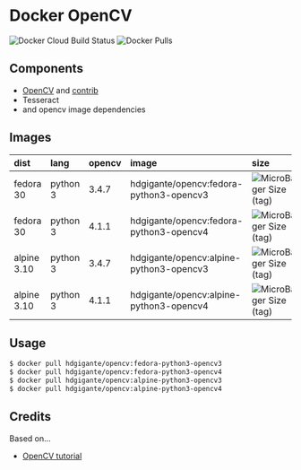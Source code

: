 # Docker OpenCV

![Docker Cloud Build Status](https://img.shields.io/docker/cloud/build/hdgigante/opencv.svg) ![Docker Pulls](https://img.shields.io/docker/pulls/hdgigante/opencv.svg)

## Components

- [OpenCV](https://github.com/opencv/opencv) and [contrib](https://github.com/opencv/opencv_contrib)
- Tesseract
- and opencv image dependencies

## Images

| dist | lang | opencv | image | size
| :--- | :--- | :--- | :--- | :--- |
| fedora 30 | python 3 | 3.4.7 | hdgigante/opencv:fedora-python3-opencv3 | ![MicroBadger Size (tag)](https://img.shields.io/microbadger/image-size/hdgigante/opencv/fedora-python3-opencv3.svg)
| fedora 30 | python 3 | 4.1.1 | hdgigante/opencv:fedora-python3-opencv4 | ![MicroBadger Size (tag)](https://img.shields.io/microbadger/image-size/hdgigante/opencv/fedora-python3-opencv4.svg)
| alpine 3.10 | python 3 | 3.4.7 | hdgigante/opencv:alpine-python3-opencv3 | ![MicroBadger Size (tag)](https://img.shields.io/microbadger/image-size/hdgigante/opencv/alpine-python3-opencv3.svg)
| alpine 3.10 | python 3 | 4.1.1 | hdgigante/opencv:alpine-python3-opencv4 | ![MicroBadger Size (tag)](https://img.shields.io/microbadger/image-size/hdgigante/opencv/alpine-python3-opencv4.svg)


## Usage

```bash
$ docker pull hdgigante/opencv:fedora-python3-opencv3
$ docker pull hdgigante/opencv:fedora-python3-opencv4
$ docker pull hdgigante/opencv:alpine-python3-opencv3
$ docker pull hdgigante/opencv:alpine-python3-opencv4
```

## Credits

Based on...

- [OpenCV tutorial](https://docs.opencv.org/trunk/dd/dd5/tutorial_py_setup_in_fedora.html)
